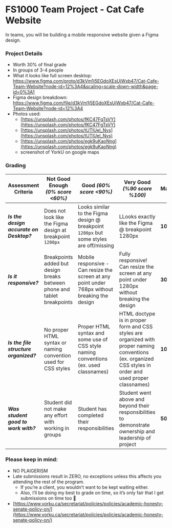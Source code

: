 # FS1000 Team Project - Cat Cafe Website

In teams, you will be building a mobile responsive website given a Figma design.

### Project Details
- Worth 30% of final grade
- In groups of 3-4 people
- What it looks like full screen desktop: https://www.figma.com/proto/d3kVm1j5EGdoXEsUjWxb47/Cat-Cafe-Team-Website?node-id=12%3A4&scaling=scale-down-width&page-id=0%3A1
- Figma design breakdown: https://www.figma.com/file/d3kVm1j5EGdoXEsUjWxb47/Cat-Cafe-Team-Website?node-id=12%3A4
- Photos used:
    - [https://unsplash.com/photos/fKC47FgTsVY](https://unsplash.com/photos/fKC47FgTsVY)
    - [https://unsplash.com/photos/tUTlUel_Nvs](https://unsplash.com/photos/tUTlUel_Nvs)
    - [https://unsplash.com/photos/egk9uKaoNng](https://unsplash.com/photos/egk9uKaoNng)
    - screenshot of YorkU on google maps

### Grading
| Assessment Criteria | Not Good Enough _(0% score <60%)_ | Good _(60% score <90%)_ | Very Good _(%90 score %100)_ | **Marks** |
| --- | --- | --- | --- | --- |
| ***Is the design accurate on Desktop?*** | Does not look like the Figma design at breakpoint `1280px`| Looks similar to the Figma design @ breakpoint `1280px` but some styles are off/missing | LLooks exactly like the Figma @ breakpoint 1280px | **10** |
| ***Is it responsive?*** | Breakpoints added but design breaks between phone and tablet breakpoints | Mobile responsive - Can resize the screen at any point under 768px without breaking the design | Fully responsive! Can resize the screen at any point under 1280px without breaking the design | **30** |
| ***Is the file structure organized?*** | No proper HTML syntax or naming convention used for CSS styles | Proper HTML syntax and some use of CSS style naming conventions (ex. used classnames) | HTML doctype is in proper form and CSS styles are organized with proper naming conventions (ex. organized CSS styles in order and used proper classnames) | **10** |
| ***Was student good to work with?*** | Student did not make any effort with working in groups | Student has completed their responsibilities | Student went above and beyond their responsibilities to demonstrate ownership and leadership of project | **50** |

### Please keep in mind:
- NO PLAIGERISM
- Late submissions result in ZERO, no exceptions unless this affects you attending the rest of the program.
    - If you’re a client, you wouldn’t want to be kept waiting either.
    - Also, I’ll be doing my best to grade on time, so it’s only fair that I get submissions on time too 🙂
- [https://www.yorku.ca/secretariat/policies/policies/academic-honesty-senate-policy-on/](https://www.yorku.ca/secretariat/policies/policies/academic-honesty-senate-policy-on/)
